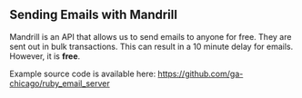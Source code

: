 ## Sending Emails with Mandrill

Mandrill is an API that allows us to send emails to anyone for free. They are sent out in bulk transactions. This can result in a 10 minute delay for emails. However, it is **free**.

Example source code is available here:
https://github.com/ga-chicago/ruby_email_server
